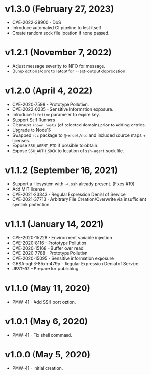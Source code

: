 # v1.3.0 (February 27, 2023)
 * CVE-2022-38900 - DoS
 * Introduce automated CI pipeline to test itself
 * Create random sock file location if none passed.

# v1.2.1 (November 7, 2022)
 * Adjust message severity to INFO for message.
 * Bump actions/core to latest for --set-output deprecation.

# v1.2.0 (April 4, 2022)
 * CVE-2020-7598 - Prototype Pollution.
 * CVE-2022-0235 - Sensitive Information exposure.
 * Introduce `lifetime` parameter to expire key.
 * Support Self Runners
 * Cleanups `known_hosts` (of selected domain) prior to adding entries.
 * Upgrade to Node16
 * Swapped `ncc` package to `@vercel/ncc` and included source maps + licenses.
 * Expose `SSH_AGENT_PID` if possible to obtain.
 * Expose `SSH_AUTH_SOCK` to location of `ssh-agent` sock file.

# v1.1.2 (September 16, 2021)
 * Support a filesystem with `~/.ssh` already present. (Fixes #19)
 * Add MIT license
 * CVE-2021-23343 - Regular Expression Denial of Service
 * CVE-2021-37713 - Arbitrary File Creation/Overwrite via insufficient symlink protection

# v1.1.1 (January 14, 2021)
 * CVE-2020-15228 - Environment variable injection
 * CVE-2020-8116 - Prototype Pollution
 * CVE-2020-15168 - Buffer over read
 * CVE-2020-7788 - Prototype Pollution
 * CVE-2020-15095 - Sensitive information exposure  
 * GHSA-xgh6-85xh-479p - Regular Expression Denial of Service  
 * JEST-62 - Prepare for publishing

# v1.1.0 (May 11, 2020)
 * PMW-41 - Add SSH port option.
 
# v1.0.1 (May 6, 2020)
 * PMW-41 - Fix shell command.
 
# v1.0.0 (May 5, 2020)
 * PMW-41 - Initial creation.
